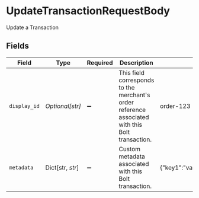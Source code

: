 # UpdateTransactionRequestBody

Update a Transaction


## Fields

| Field                                                                                           | Type                                                                                            | Required                                                                                        | Description                                                                                     | Example                                                                                         |
| ----------------------------------------------------------------------------------------------- | ----------------------------------------------------------------------------------------------- | ----------------------------------------------------------------------------------------------- | ----------------------------------------------------------------------------------------------- | ----------------------------------------------------------------------------------------------- |
| `display_id`                                                                                    | *Optional[str]*                                                                                 | :heavy_minus_sign:                                                                              | This field corresponds to the merchant's order reference associated with this Bolt transaction. | order-123                                                                                       |
| `metadata`                                                                                      | Dict[str, *str*]                                                                                | :heavy_minus_sign:                                                                              | Custom metadata associated with this Bolt transaction.                                          | {"key1":"value1","key2":"value2"}                                                               |